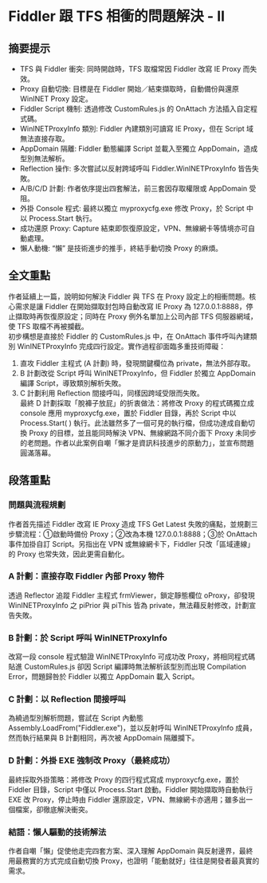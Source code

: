 # Fiddler 跟 TFS 相衝的問題解決 - II

## 摘要提示
- TFS 與 Fiddler 衝突: 同時開啟時，TFS 取檔常因 Fiddler 改寫 IE Proxy 而失效。  
- Proxy 自動切換: 目標是在 Fiddler 開始／結束擷取時，自動備份與還原 WinINET Proxy 設定。  
- Fiddler Script 機制: 透過修改 CustomRules.js 的 OnAttach 方法插入自定程式碼。  
- WinINETProxyInfo 類別: Fiddler 內建類別可讀寫 IE Proxy，但在 Script 域無法直接存取。  
- AppDomain 隔離: Fiddler 動態編譯 Script 並載入至獨立 AppDomain，造成型別無法解析。  
- Reflection 操作: 多次嘗試以反射跨域呼叫 Fiddler.WinINETProxyInfo 皆告失敗。  
- A/B/C/D 計劃: 作者依序提出四套解法，前三套因存取權限或 AppDomain 受阻。  
- 外掛 Console 程式: 最終以獨立 myproxycfg.exe 修改 Proxy，於 Script 中以 Process.Start 執行。  
- 成功還原 Proxy: Capture 結束即恢復原設定，VPN、無線網卡等情境亦可自動處理。  
- 懶人動機: “懶” 是技術進步的推手，終結手動切換 Proxy 的麻煩。

## 全文重點
作者延續上一篇，說明如何解決 Fiddler 與 TFS 在 Proxy 設定上的相衝問題。核心需求是讓 Fiddler 在開始擷取封包時自動改寫 IE Proxy 為 127.0.0.1:8888，停止擷取時再恢復原設定；同時在 Proxy 例外名單加上公司內部 TFS 伺服器網域，使 TFS 取檔不再被攔截。  
初步構想是直接於 Fiddler 的 CustomRules.js 中，在 OnAttach 事件呼叫內建類別 WinINETProxyInfo 完成四行設定。實作過程卻面臨多重技術障礙：  
1. 直攻 Fiddler 主程式 (A 計劃) 時，發現關鍵欄位為 private，無法外部存取。  
2. B 計劃改從 Script 呼叫 WinINETProxyInfo，但 Fiddler 於獨立 AppDomain 編譯 Script，導致類別解析失敗。  
3. C 計劃利用 Reflection 間接呼叫，同樣因跨域受限而失敗。  
最終 D 計劃採取「脫褲子放屁」的折衷做法：將修改 Proxy 的程式碼獨立成 console 應用 myproxycfg.exe，置於 Fiddler 目錄，再於 Script 中以 Process.Start( ) 執行。此法雖然多了一個可見的執行檔，但成功達成自動切換 Proxy 的目標，並且能同時解決 VPN、無線網路不同介面下 Proxy 未同步的老問題。作者以此案例自嘲「懶才是資訊科技進步的原動力」，並宣布問題圓滿落幕。

## 段落重點
### 問題與流程規劃
作者首先描述 Fiddler 改寫 IE Proxy 造成 TFS Get Latest 失敗的痛點，並規劃三步驟流程：①啟動時備份 Proxy；②改為本機 127.0.0.1:8888；③於 OnAttach 事件加掛自訂 Script。另指出在 VPN 或無線網卡下，Fiddler 只改「區域連線」的 Proxy 也常失效，因此更需自動化。

### A 計劃：直接存取 Fiddler 內部 Proxy 物件
透過 Reflector 追蹤 Fiddler 主程式 frmViewer，鎖定靜態欄位 oProxy，卻發現 WinINETProxyInfo 之 piPrior 與 piThis 皆為 private，無法藉反射修改，計劃宣告失敗。

### B 計劃：於 Script 呼叫 WinINETProxyInfo
改寫一段 console 程式驗證 WinINETProxyInfo 可成功改 Proxy，將相同程式碼貼進 CustomRules.js 卻因 Script 編譯時無法解析該型別而出現 Compilation Error，問題歸咎於 Fiddler 以獨立 AppDomain 載入 Script。

### C 計劃：以 Reflection 間接呼叫
為繞過型別解析問題，嘗試在 Script 內動態 Assembly.LoadFrom("Fiddler.exe")，並以反射呼叫 WinINETProxyInfo 成員，然而執行結果與 B 計劃相同，再次被 AppDomain 隔離攔下。

### D 計劃：外掛 EXE 強制改 Proxy（最終成功）
最終採取外掛策略：將修改 Proxy 的四行程式寫成 myproxycfg.exe，置於 Fiddler 目錄，Script 中僅以 Process.Start 啟動。Fiddler 開始擷取時自動執行 EXE 改 Proxy，停止時由 Fiddler 還原設定，VPN、無線網卡亦適用；雖多出一個檔案，卻徹底解決衝突。

### 結語：懶人驅動的技術解法
作者自嘲「懶」促使他走完四套方案、深入理解 AppDomain 與反射邊界，最終用最務實的方式完成自動切換 Proxy，也證明「能動就好」往往是開發者最真實的需求。